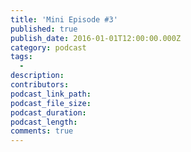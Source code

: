 ```yaml
---
title: 'Mini Episode #3'
published: true
publish_date: 2016-01-01T12:00:00.000Z
category: podcast
tags:
  -
description:
contributors:
podcast_link_path:
podcast_file_size:
podcast_duration:
podcast_length:
comments: true
---
```

